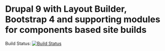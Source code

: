 # Drupal 9 with Layout Builder, Bootstrap 4 and supporting modules for components based site builds

Build Status: [![Build Status](https://travis-ci.com/codementality/lb-bootstrap-d9.svg?branch=develop)](https://travis-ci.com/codementality/lb-bootstrap-d9)

